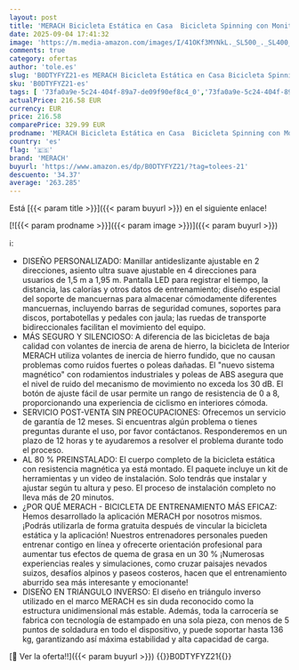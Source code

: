 ```yaml
---
layout: post
title: 'MERACH Bicicleta Estática en Casa  Bicicleta Spinning con Monitor LED  Transmisión Silenciosa por Cinturón y Cómodo Cojín de Asiento  App Propia  Capacidad de 136 kg  Entrenamiento Aeróbico'
date: 2025-09-04 17:41:32
image: 'https://m.media-amazon.com/images/I/41OKf3MYNkL._SL500_._SL400_.jpg'
comments: true
category: ofertas
author: 'tole.es'
slug: 'B0DTYFYZ21-es MERACH Bicicleta Estática en Casa Bicicleta Spinning con...'
sku: 'B0DTYFYZ21-es'
tags: [ '73fa0a9e-5c24-404f-89a7-de09f90ef8c4_0','73fa0a9e-5c24-404f-89a7-de09f90ef8c4_3901','Arborist Merchandising Root','Bicicletas estáticas','Bicicletas estáticas y de spinning para fitness','Deportes y aire libre','Fitness y ejercicio','Máquinas de cardio para fitness','Self Service','Special Features Stores','bicicleta','merach','🇪🇸', ]
actualPrice: 216.58 EUR
currency: EUR
price: 216.58
comparePrice: 329.99 EUR
prodname: 'MERACH Bicicleta Estática en Casa  Bicicleta Spinning con Monitor LED  Transmisión Silenciosa por Cinturón y Cómodo Cojín de Asiento  App Propia  Capacidad de 136 kg  Entrenamiento Aeróbico'
country: 'es'
flag: '🇪🇸'
brand: 'MERACH'
buyurl: 'https://www.amazon.es/dp/B0DTYFYZ21/?tag=tolees-21'
descuento: '34.37'
average: '263.285'
---
```


Está [{{< param title >}}]({{< param buyurl >}}) en el siguiente enlace!

[![{{< param prodname >}}]({{< param image >}})]({{< param buyurl >}})

ℹ️:

- DISEÑO PERSONALIZADO: Manillar antideslizante ajustable en 2 direcciones, asiento ultra suave ajustable en 4 direcciones para usuarios de 1,5 m a 1,95 m. Pantalla LED para registrar el tiempo, la distancia, las calorías y otros datos de entrenamiento; diseño especial del soporte de mancuernas para almacenar cómodamente diferentes mancuernas, incluyendo barras de seguridad comunes, soportes para discos, portabotellas y pedales con jaula; las ruedas de transporte bidireccionales facilitan el movimiento del equipo.
- MÁS SEGURO Y SILENCIOSO: A diferencia de las bicicletas de baja calidad con volantes de inercia de arena de hierro, la bicicleta de Interior MERACH utiliza volantes de inercia de hierro fundido, que no causan problemas como ruidos fuertes o poleas dañadas. El "nuevo sistema magnético" con rodamientos industriales y poleas de ABS asegura que el nivel de ruido del mecanismo de movimiento no exceda los 30 dB. El botón de ajuste fácil de usar permite un rango de resistencia de 0 a 8, proporcionando una experiencia de ciclismo en interiores cómoda.
- SERVICIO POST-VENTA SIN PREOCUPACIONES: Ofrecemos un servicio de garantía de 12 meses. Si encuentras algún problema o tienes preguntas durante el uso, por favor contáctanos. Responderemos en un plazo de 12 horas y te ayudaremos a resolver el problema durante todo el proceso.
- AL 80 % PREINSTALADO: El cuerpo completo de la bicicleta estática con resistencia magnética ya está montado. El paquete incluye un kit de herramientas y un video de instalación. Solo tendrás que instalar y ajustar según tu altura y peso. El proceso de instalación completo no lleva más de 20 minutos.
- ¿POR QUÉ MERACH - BICICLETA DE ENTRENAMIENTO MÁS EFICAZ: Hemos desarrollado la aplicación MERACH por nosotros mismos. ¡Podrás utilizarla de forma gratuita después de vincular la bicicleta estática y la aplicación! Nuestros entrenadores personales pueden entrenar contigo en línea y ofrecerte orientación profesional para aumentar tus efectos de quema de grasa en un 30 % ¡Numerosas experiencias reales y simulaciones, como cruzar paisajes nevados suizos, desafíos alpinos y paseos costeros, hacen que el entrenamiento aburrido sea más interesante y emocionante!
- DISEÑO EN TRIÁNGULO INVERSO: El diseño en triángulo inverso utilizado en el marco MERACH es sin duda reconocido como la estructura unidimensional más estable. Además, toda la carrocería se fabrica con tecnología de estampado en una sola pieza, con menos de 5 puntos de soldadura en todo el dispositivo, y puede soportar hasta 136 kg, garantizando así máxima estabilidad y alta capacidad de carga.

[🛒 Ver la oferta!!]({{< param buyurl >}})
{{<world>}}B0DTYFYZ21{{</world>}}
